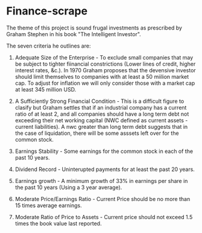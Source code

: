 # Finance-scrape

The theme of this project is sound frugal investments as prescribed by Graham Stephen in his book "The Intelligent Investor".

The seven criteria he outlines are:

1. Adequate Size of the Enterprise - To exclude small companies that may be subject to tighter fiinancial constrictions 
(Lower lines of credit, higher interest rates, &c.). In 1970 Graham proposes that the devensive investor should limit themselves
to companies with at least a 50 miilion market cap. To adjust for inflation we will only consider those with a market cap at least
345 million USD.

2. A Sufficiently Strong Financial Condition - This is a difficult figure to clasify but Graham settles that if an industrial
company has a current ratio of at least 2, and all companies should have a long term debt not exceeding their net working capital (NWC defined as current assets - current liabilities). A nwc greater than long term debt suggests that in the case of liquidation, there will be some asssets left over for the common stock.

3. Earnings Stability - Some earnings for the common stock in each of the past 10 years.

4. Dividend Record - Uninterupted payments for at least the past 20 years.

5. Earnings growth - A minimum growth of 33% in earnings per share in the past 10 years (Using a 3 year average).

6. Moderate Price/Earnings Ratio - Current Price should be no more than 15 times average earnings.

7. Moderate Ratio of Price to Assets - Current price should not exceed 1.5 times the book value last reported.
